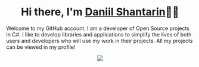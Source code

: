 <h1 align="center">Hi there, I'm <a href="https://D3l0ry.github.io">Daniil Shantarin</a>👋🏻</h1>
<p>Welcome to my GitHub account. I am a developer of Open Source projects in C#. I like to develop libraries and applications to simplify the lives of both users and developers who will use my work in their projects. All my projects can be viewed in my profile!</p>

<p align="center"> 
  <img src="https://github-readme-stats.vercel.app/api?username=D3l0ry&include_all_commits=true&count_private=true&show_icons=true&hide=contribs&theme=dracula">
</p>
